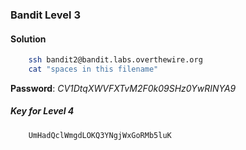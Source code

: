 ### Bandit Level 3

#### Solution
```bash
	ssh bandit2@bandit.labs.overthewire.org
	cat "spaces in this filename"
```
**Password**: *CV1DtqXWVFXTvM2F0k09SHz0YwRINYA9*


##### Key for Level 4
```
	UmHadQclWmgdLOKQ3YNgjWxGoRMb5luK
```